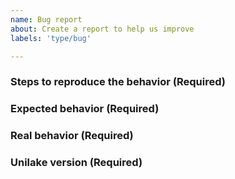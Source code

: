 ```yaml
---
name: Bug report
about: Create a report to help us improve
labels: 'type/bug'

---
```


<!-- (At least include the following, feel free to add if you have more content) -->

### Steps to reproduce the behavior (Required)

### Expected behavior (Required)

### Real behavior (Required)

### Unilake version (Required)
